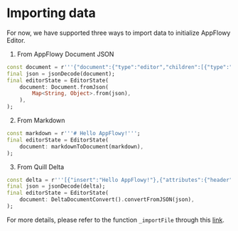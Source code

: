 # Importing data

For now, we have supported three ways to import data to initialize AppFlowy Editor.

1. From AppFlowy Document JSON

```dart
const document = r'''{"document":{"type":"editor","children":[{"type":"text","attributes":{"subtype":"heading","heading":"h1"},"delta":[{"insert":"Hello AppFlowy!"}]}]}}''';
final json = jsonDecode(document);
final editorState = EditorState(
    document: Document.fromJson(
        Map<String, Object>.from(json),
    ),
);
```

2. From Markdown

```dart
const markdown = r'''# Hello AppFlowy!''';
final editorState = EditorState(
    document: markdownToDocument(markdown),
);
```

3. From Quill Delta

```dart
const delta = r'''[{"insert":"Hello AppFlowy!"},{"attributes":{"header":1},"insert":"\n"}]''';
final json = jsonDecode(delta);
final editorState = EditorState(
    document: DeltaDocumentConvert().convertFromJSON(json),
);
```

For more details, please refer to the function `_importFile` through this [link](https://github.com/AppFlowy-IO/AppFlowy/blob/main/frontend/appflowy_flutter/packages/appflowy_editor/example/lib/home_page.dart).
